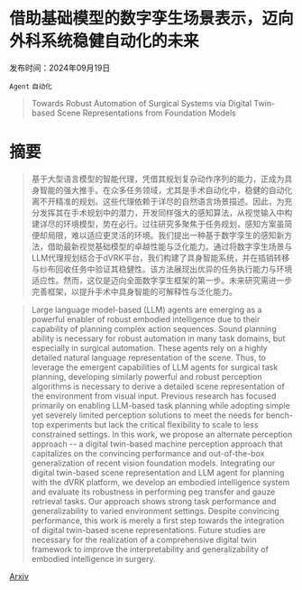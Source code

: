 # 借助基础模型的数字孪生场景表示，迈向外科系统稳健自动化的未来

发布时间：2024年09月19日

`Agent` `自动化`

> Towards Robust Automation of Surgical Systems via Digital Twin-based Scene Representations from Foundation Models

# 摘要

> 基于大型语言模型的智能代理，凭借其规划复杂动作序列的能力，正成为具身智能的强大推手。在众多任务领域，尤其是手术自动化中，稳健的自动化离不开精准的规划。这些代理依赖于详尽的自然语言场景描述。因此，为充分发挥其在手术规划中的潜力，开发同样强大的感知算法，从视觉输入中构建详尽的环境模型，势在必行。过往研究多聚焦于任务规划，感知方案虽简便却局限，难以适应更灵活的环境。我们提出一种基于数字孪生的感知新方法，借助最新视觉基础模型的卓越性能与泛化能力。通过将数字孪生场景与LLM代理规划结合于dVRK平台，我们构建了具身智能系统，并在插销转移与纱布回收任务中验证其稳健性。该方法展现出优异的任务执行能力与环境适应性。然而，这仅是迈向全面数字孪生框架的第一步。未来研究需进一步完善框架，以提升手术中具身智能的可解释性与泛化能力。

> Large language model-based (LLM) agents are emerging as a powerful enabler of robust embodied intelligence due to their capability of planning complex action sequences. Sound planning ability is necessary for robust automation in many task domains, but especially in surgical automation. These agents rely on a highly detailed natural language representation of the scene. Thus, to leverage the emergent capabilities of LLM agents for surgical task planning, developing similarly powerful and robust perception algorithms is necessary to derive a detailed scene representation of the environment from visual input. Previous research has focused primarily on enabling LLM-based task planning while adopting simple yet severely limited perception solutions to meet the needs for bench-top experiments but lack the critical flexibility to scale to less constrained settings. In this work, we propose an alternate perception approach -- a digital twin-based machine perception approach that capitalizes on the convincing performance and out-of-the-box generalization of recent vision foundation models. Integrating our digital twin-based scene representation and LLM agent for planning with the dVRK platform, we develop an embodied intelligence system and evaluate its robustness in performing peg transfer and gauze retrieval tasks. Our approach shows strong task performance and generalizability to varied environment settings. Despite convincing performance, this work is merely a first step towards the integration of digital twin-based scene representations. Future studies are necessary for the realization of a comprehensive digital twin framework to improve the interpretability and generalizability of embodied intelligence in surgery.

[Arxiv](https://arxiv.org/abs/2409.13107)